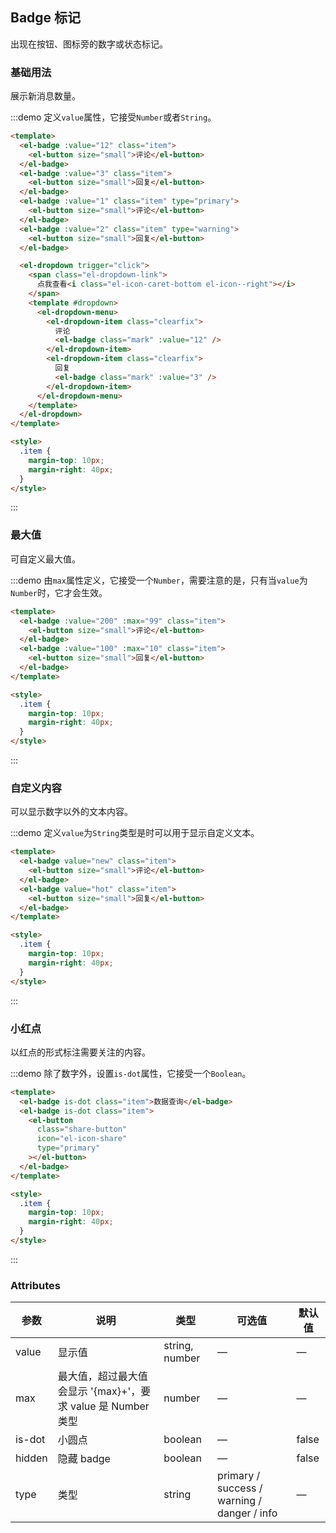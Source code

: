 ## Badge 标记

出现在按钮、图标旁的数字或状态标记。

### 基础用法

展示新消息数量。

:::demo 定义`value`属性，它接受`Number`或者`String`。

```html
<template>
  <el-badge :value="12" class="item">
    <el-button size="small">评论</el-button>
  </el-badge>
  <el-badge :value="3" class="item">
    <el-button size="small">回复</el-button>
  </el-badge>
  <el-badge :value="1" class="item" type="primary">
    <el-button size="small">评论</el-button>
  </el-badge>
  <el-badge :value="2" class="item" type="warning">
    <el-button size="small">回复</el-button>
  </el-badge>

  <el-dropdown trigger="click">
    <span class="el-dropdown-link">
      点我查看<i class="el-icon-caret-bottom el-icon--right"></i>
    </span>
    <template #dropdown>
      <el-dropdown-menu>
        <el-dropdown-item class="clearfix">
          评论
          <el-badge class="mark" :value="12" />
        </el-dropdown-item>
        <el-dropdown-item class="clearfix">
          回复
          <el-badge class="mark" :value="3" />
        </el-dropdown-item>
      </el-dropdown-menu>
    </template>
  </el-dropdown>
</template>

<style>
  .item {
    margin-top: 10px;
    margin-right: 40px;
  }
</style>
```

:::

### 最大值

可自定义最大值。

:::demo 由`max`属性定义，它接受一个`Number`，需要注意的是，只有当`value`为`Number`时，它才会生效。

```html
<template>
  <el-badge :value="200" :max="99" class="item">
    <el-button size="small">评论</el-button>
  </el-badge>
  <el-badge :value="100" :max="10" class="item">
    <el-button size="small">回复</el-button>
  </el-badge>
</template>

<style>
  .item {
    margin-top: 10px;
    margin-right: 40px;
  }
</style>
```

:::

### 自定义内容

可以显示数字以外的文本内容。

:::demo 定义`value`为`String`类型是时可以用于显示自定义文本。

```html
<template>
  <el-badge value="new" class="item">
    <el-button size="small">评论</el-button>
  </el-badge>
  <el-badge value="hot" class="item">
    <el-button size="small">回复</el-button>
  </el-badge>
</template>

<style>
  .item {
    margin-top: 10px;
    margin-right: 40px;
  }
</style>
```

:::

### 小红点

以红点的形式标注需要关注的内容。

:::demo 除了数字外，设置`is-dot`属性，它接受一个`Boolean`。

```html
<template>
  <el-badge is-dot class="item">数据查询</el-badge>
  <el-badge is-dot class="item">
    <el-button
      class="share-button"
      icon="el-icon-share"
      type="primary"
    ></el-button>
  </el-badge>
</template>

<style>
  .item {
    margin-top: 10px;
    margin-right: 40px;
  }
</style>
```

:::

### Attributes

| 参数   | 说明                                                         | 类型           | 可选值                                      | 默认值 |
| ------ | ------------------------------------------------------------ | -------------- | ------------------------------------------- | ------ |
| value  | 显示值                                                       | string, number | —                                           | —      |
| max    | 最大值，超过最大值会显示 '{max}+'，要求 value 是 Number 类型 | number         | —                                           | —      |
| is-dot | 小圆点                                                       | boolean        | —                                           | false  |
| hidden | 隐藏 badge                                                   | boolean        | —                                           | false  |
| type   | 类型                                                         | string         | primary / success / warning / danger / info | —      |
